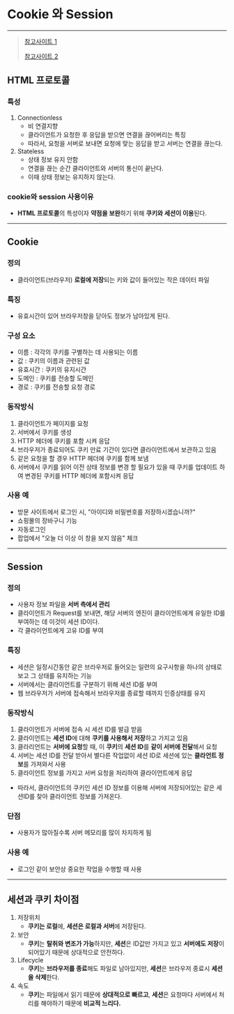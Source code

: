 # Cookie 와 Session 

---

>[참고사이트 1](https://interconnection.tistory.com/74)
>
>[참고사이트 2](https://chrisjune-13837.medium.com/web-%EC%BF%A0%ED%82%A4-%EC%84%B8%EC%85%98%EC%9D%B4%EB%9E%80-aa6bcb327582)

## HTML 프로토콜

### 특성

1. Connectionless
   - 비 연결지향
   - 클라이언트가 요청한 후 응답을 받으면 연결을 끊어버리는 특징
   - 따라서, 요청을 서버로 보내면 요청에 맞는 응답을 받고 서버는 연결을 끊는다. 
2. Stateless
   - 상태 정보 유지 안함 
   - 연결을 끊는 순간 클라이언트와 서버의 통신이 끝난다. 
   - 이때 상태 정보는 유지하지 않는다.

### cookie와 session 사용이유

- **HTML 프로토콜**의 특성이자 **약점을 보완**하기 위해 **쿠키와 세션이 이용**된다. 

---

## Cookie

### 정의

- 클라이언트(브라우저) **로컬에 저장**되는 키와 값이 들어있는 작은 데이터 파일

### 특징

- 유효시간이 있어 브라우저창을 닫아도 정보가 남아있게 된다. 

### 구성 요소

- 이름 : 각각의 쿠키를 구별하는 데 사용되는 이름
- 값 : 쿠키의 이름과 관련된 값
- 유효시간 : 쿠키의 유지시간
- 도메인 : 쿠키를 전송할 도메인
- 경로 : 쿠키를 전송할 요청 경로

### 동작방식 

1. 클라이언트가 페이지를 요청
2. 서버에서 쿠키를 생성
3. HTTP 헤더에 쿠키를 포함 시켜 응답
4. 브라우저가 종료되어도 쿠키 만료 기간이 있다면 클라이언트에서 보관하고 있음
5. 같은 요청을 할 경우 HTTP 헤더에 쿠키를 함께 보냄
6. 서버에서 쿠키를 읽어 이전 상태 정보를 변경 할 필요가 있을 때 쿠키를 업데이트 하여 변경된 쿠키를 HTTP 헤더에 포함시켜 응답

### 사용 예

- 방문 사이트에서 로그인 시, "아이디와 비밀번호를 저장하시겠습니까?"
- 쇼핑몰의 장바구니 기능
- 자동로그인
- 팝업에서 "오늘 더 이상 이 창을 보지 않음" 체크

---

## Session

### 정의

- 사용자 정보 파일을 **서버 측에서 관리** 
- 클라이언트가 Request를 보내면, 해당 서버의 엔진이 클라이언트에게 유일한 ID를 부여하는 데 이것이 세션 ID이다. 
- 각 클라이언트에게 고유 ID를 부여

### 특징

- 세션은 일정시간동안 같은 브라우저로 들어오는 일련의 요구사항을 하나의 상태로 보고 그 상태를 유지하는 기능
- 서버에서는 클라이언트를 구분하기 위해 세션 ID를 부여
- 웹 브라우저가 서버에 접속해서 브라우저를 종료할 때까지 인증상태를 유지

### 동작방식 

1. 클라이언트가 서버에 접속 시 세션 ID를 발급 받음
2. 클라이언트는 **세션 ID**에 대해 **쿠키를 사용해서 저장**하고 가지고 있음
3. 클라리언트는 **서버에 요청**할 때, 이 **쿠키**의 **세션 ID**를 **같이 서버에 전달**해서 요청
4. 서버는 세션 ID를 전달 받아서 별다른 작업없이 세션 ID로 세션에 있는 **클라언트 정보**를 가져와서 사용 
5. 클라이언트 정보를 가지고 서버 요청을 처리하여 클라이언트에게 응답

- 따라서, 클라이언트의 쿠키인 세션 ID 정보를 이용해 서버에 저장되어있는 같은 세션ID를 찾아 클라이언트 정보를 가져온다. 

### 단점

- 사용자가 많아질수록 서버 메모리를 많이 차지하게 됨

### 사용 예

- 로그인 같이 보안상 중요한 작업을 수행할 때 사용

---

## 세션과 쿠키 차이점

1. 저장위치
   - **쿠키는 로컬**에, **세션은 로컬과 서버**에 저장된다.
2. 보안
   - **쿠키**는 **탈취와 변조가 가능**하지만, **세션**은 ID값만 가지고 있고 **서버에도 저장**이 되어있기 때문에 상대적으로 안전하다.
3. Lifecycle
   - **쿠키**는 **브라우저를 종료**해도 파일로 남아있지만, **세션**은 브라우저 종료시 **세션을 삭제**한다.
4. 속도
   - **쿠키**는 파일에서 읽기 때문에 **상대적으로 빠르고**, **세션**은 요청마다 서버에서 처리를 해야하기 때문에 **비교적 느리다.**
